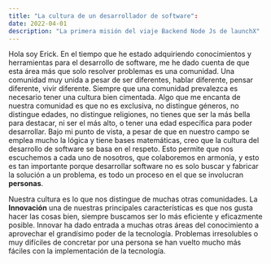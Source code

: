 ```yaml
---
title: "La cultura de un desarrollador de software":
date: 2022-04-01
description: "La primera misión del viaje Backend Node Js de launchX"
---
```

Hola soy Erick. En el tiempo que he estado adquiriendo conocimientos y herramientas para el desarrollo de software, me he dado cuenta de que esta área más que solo resolver problemas es una comunidad. Una comunidad muy unida a pesar de ser diferentes, hablar diferente, pensar diferente, vivir diferente. Siempre que una comunidad prevalezca es necesario tener una cultura bien cimentada. Algo que me encanta de nuestra comunidad es que no es exclusiva, no distingue géneros, no distingue edades, no distingue religiones, no tienes que ser la más bella para destacar, ni ser el más alto, o tener una edad específica para poder desarrollar. Bajo mi punto de vista, a pesar de que en nuestro campo se emplea mucho la lógica y tiene bases matemáticas, creo que la cultura del desarrollo de software se basa en el respeto. Esto permite que nos escuchemos a cada uno de nosotros, que colaboremos en armonía, y esto es tan importante porque desarrollar software no es solo buscar y fabricar la solución a un problema, es todo un proceso en el que se involucran **personas**.

Nuestra cultura es lo que nos distingue de muchas otras comunidades. La **Innovación** una de nuestras principales características es que nos gusta hacer las cosas bien, siempre buscamos ser lo más eficiente y eficazmente posible. Innovar ha dado entrada a muchas otras áreas del conocimiento a aprovechar el grandísimo poder de la tecnología. Problemas irresolubles o muy difíciles de concretar por una persona se han vuelto mucho más fáciles con la implementación de la tecnología.

